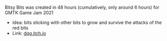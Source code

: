 Bitsy Bits was created in 48 hours (cumulatively, only around 6 hours) for GMTK Game Jam 2021
- Idea: bits sticking with other bits to grow and survive the attacks of the red bits
- Link:  <a href="https://dqg.itch.io/bitsy-bits">dqg.itch.io</a>
